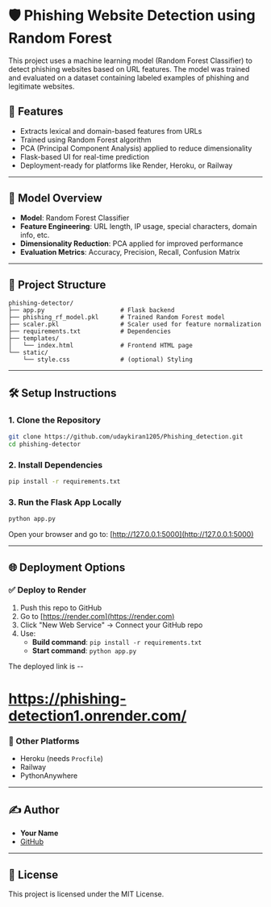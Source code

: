 
# 🛡️ Phishing Website Detection using Random Forest

This project uses a machine learning model (Random Forest Classifier) to detect phishing websites based on URL features. The model was trained and evaluated on a dataset containing labeled examples of phishing and legitimate websites.

## 🚀 Features

- Extracts lexical and domain-based features from URLs
- Trained using Random Forest algorithm
- PCA (Principal Component Analysis) applied to reduce dimensionality
- Flask-based UI for real-time prediction
- Deployment-ready for platforms like Render, Heroku, or Railway

---

## 🧠 Model Overview

- **Model**: Random Forest Classifier
- **Feature Engineering**: URL length, IP usage, special characters, domain info, etc.
- **Dimensionality Reduction**: PCA applied for improved performance
- **Evaluation Metrics**: Accuracy, Precision, Recall, Confusion Matrix

---

## 📁 Project Structure

```
phishing-detector/
├── app.py                     # Flask backend
├── phishing_rf_model.pkl      # Trained Random Forest model
├── scaler.pkl                 # Scaler used for feature normalization
├── requirements.txt           # Dependencies
├── templates/
│   └── index.html             # Frontend HTML page
└── static/
    └── style.css              # (optional) Styling
```

---

## 🛠️ Setup Instructions

### 1. Clone the Repository

```bash
git clone https://github.com/udaykiran1205/Phishing_detection.git
cd phishing-detector
```

### 2. Install Dependencies

```bash
pip install -r requirements.txt
```

### 3. Run the Flask App Locally

```bash
python app.py
```

Open your browser and go to: [http://127.0.0.1:5000](http://127.0.0.1:5000)

---

## 🌐 Deployment Options

### ✅ Deploy to Render

1. Push this repo to GitHub
2. Go to [https://render.com](https://render.com)
3. Click "New Web Service" → Connect your GitHub repo
4. Use:
   - **Build command**: `pip install -r requirements.txt`
   - **Start command**: `python app.py`

The deployed link is --
# https://phishing-detection1.onrender.com/

### 🔁 Other Platforms

- Heroku (needs `Procfile`)
- Railway
- PythonAnywhere

---

## ✍️ Author

- **Your Name**
- [GitHub](https://github.com/udaykiran1205/Phishing_detection.git)

---

## 📜 License

This project is licensed under the MIT License.
